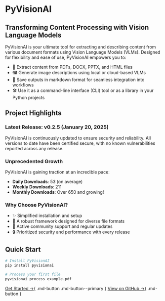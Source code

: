 # PyVisionAI

## Transforming Content Processing with Vision Language Models

PyVisionAI is your ultimate tool for extracting and describing content from various document formats using Vision Language Models (VLMs). Designed for flexibility and ease of use, PyVisionAI empowers you to:

- 📄 Extract content from PDFs, DOCX, PPTX, and HTML files
- 🖼️ Generate image descriptions using local or cloud-based VLMs
- 📝 Save outputs in markdown format for seamless integration into workflows
- 🛠️ Use it as a command-line interface (CLI) tool or as a library in your Python projects

## Project Highlights

### Latest Release: v0.2.5 (January 20, 2025)
PyVisionAI is continuously updated to ensure security and reliability. All versions to date have been certified secure, with no known vulnerabilities reported across any release.

### Unprecedented Growth
PyVisionAI is gaining traction at an incredible pace:
- **Daily Downloads**: 53 (on average)
- **Weekly Downloads**: 211
- **Monthly Downloads**: Over 650 and growing!

### Why Choose PyVisionAI?
- ✨ Simplified installation and setup
- 🔧 A robust framework designed for diverse file formats
- 👥 Active community support and regular updates
- 🔒 Prioritized security and performance with every release

## Quick Start

```bash
# Install PyVisionAI
pip install pyvisionai

# Process your first file
pyvisionai process example.pdf
```

[Get Started →](documentation/getting-started.md){ .md-button .md-button--primary }
[View on GitHub →](https://github.com/MDGrey33/pyvisionai){ .md-button }
